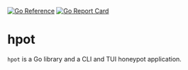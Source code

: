 [![Go Reference](https://pkg.go.dev/badge/github.com/qba73/hpot.svg)](https://pkg.go.dev/github.com/qba73/hpot)
[![Go Report Card](https://goreportcard.com/badge/github.com/qba73/hpot)](https://goreportcard.com/report/github.com/qba73/hpot)

# hpot

`hpot` is a Go library and a CLI and TUI honeypot application.

